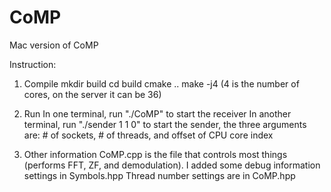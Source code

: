 # CoMP
Mac version of CoMP

Instruction:
1. Compile
mkdir build
cd build
cmake ..
make -j4 (4 is the number of cores, on the server it can be 36)

2. Run
In one terminal, run "./CoMP" to start the receiver
In another terminal, run "./sender 1 1 0" to start the sender, the three arguments are: # of sockets, # of threads, and offset of CPU core index

3. Other information
CoMP.cpp is the file that controls most things (performs FFT, ZF, and demodulation). 
I added some debug information settings in Symbols.hpp
Thread number settings are in CoMP.hpp
